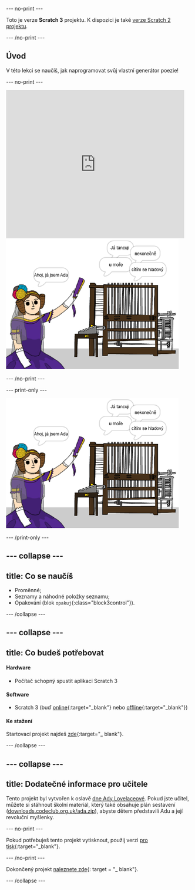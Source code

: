 \--- no-print \---

Toto je verze **Scratch 3** projektu. K dispozici je také [verze Scratch 2 projektu](https://projects.raspberrypi.org/en/projects/poetry-generator-scratch2).

\--- /no-print \---

## Úvod

V této lekci se naučíš, jak naprogramovat svůj vlastní generátor poezie!

\--- no-print \---

<div class="scratch-preview">
  <iframe allowtransparency="true" width="485" height="402" src="https://scratch.mit.edu/projects/embed/77844926/?autostart=false" frameborder="0" scrolling="no"></iframe>
  <img src="images/poetry-final.png">
</div>

\--- /no-print \---

\--- print-only \---

![snímek obrazovky ze hry](images/poetry-final.png)

\--- /print-only \---

## \--- collapse \---

## title: Co se naučíš

+ Proměnné;
+ Seznamy a náhodné položky seznamu;
+ Opakování (blok `opakuj`{:class="block3control"}).

\--- /collapse \---

## \--- collapse \---

## title: Co budeš potřebovat

#### Hardware

+ Počítač schopný spustit aplikaci Scratch 3

#### Software

+ Scratch 3 (buď [online](https://rpf.io/scratchon){:target="_blank"} nebo [offline](https://rpf.io/scratchoff){:target="_blank"})

#### Ke stažení

Startovací projekt najdeš [zde](https://rpf.io/p/en/poetry-generator-go){:target="_ blank"}.

\--- /collapse \---

## \--- collapse \---

## title: Dodatečné informace pro učitele

Tento projekt byl vytvořen k oslavě [dne Ady Lovelaceové](https://findingada.com). Pokud jste učitel, můžete si stáhnout školní materiál, který také obsahuje plán sestavení ([downloads.codeclub.org.uk/ada.zip](https://downloads.codeclub.org.uk/ada.zip)), abyste dětem představili Adu a její revoluční myšlenky.

\--- no-print \---

Pokud potřebuješ tento projekt vytisknout, použij verzi [pro tisk](https://projects.raspberrypi.org/en/projects/poetry-generator/print){:target="_blank"}.

\--- /no-print \---

Dokončený projekt [naleznete zde](https://rpf.io/p/en/poetry-generator-get){: target = "_ blank"}.

\--- /collapse \---